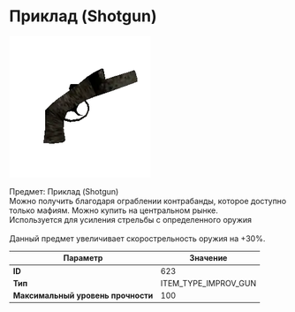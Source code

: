# Приклад (Shotgun)

![Item Image](../img/623.webp?raw=true)

Предмет: Приклад (Shotgun)<br>Можно получить благодаря ограблении контрабанды, которое доступно<br>только мафиям. Можно купить на центральном рынке. <br>Используется для усиления стрельбы с определенного оружия<br><br>Данный предмет увеличивает скорострельность оружия на +30%.<br>


| Параметр | Значение |
|----------|----------|
| **ID** | 623 |
| **Тип** | ITEM_TYPE_IMPROV_GUN |
| **Максимальный уровень прочности** | 100 |

